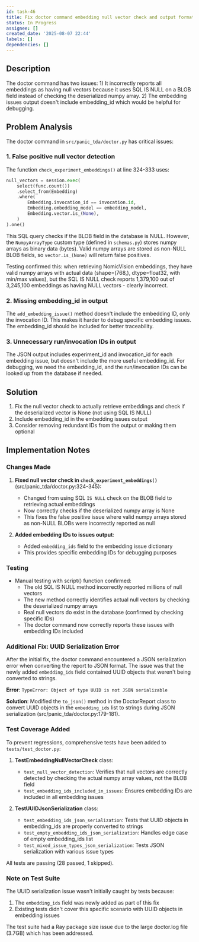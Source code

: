 ```yaml
---
id: task-46
title: Fix doctor command embedding null vector check and output format
status: In Progress
assignee: []
created_date: '2025-08-07 22:44'
labels: []
dependencies: []
---
```


## Description

The doctor command has two issues: 1) It incorrectly reports all embeddings as having null vectors because it uses SQL IS NULL on a BLOB field instead of checking the deserialized numpy array. 2) The embedding issues output doesn't include embedding_id which would be helpful for debugging.

## Problem Analysis

The doctor command in `src/panic_tda/doctor.py` has critical issues:

### 1. False positive null vector detection

The function `check_experiment_embeddings()` at line 324-333 uses:
```python
null_vectors = session.exec(
    select(func.count())
    .select_from(Embedding)
    .where(
        Embedding.invocation_id == invocation.id,
        Embedding.embedding_model == embedding_model,
        Embedding.vector.is_(None),
    )
).one()
```

This SQL query checks if the BLOB field in the database is NULL. However, the `NumpyArrayType` custom type (defined in `schemas.py`) stores numpy arrays as binary data (bytes). Valid numpy arrays are stored as non-NULL BLOB fields, so `vector.is_(None)` will return false positives.

Testing confirmed this: when retrieving NomicVision embeddings, they have valid numpy arrays with actual data (shape=(768,), dtype=float32, with min/max values), but the SQL IS NULL check reports 1,379,100 out of 3,245,100 embeddings as having NULL vectors - clearly incorrect.

### 2. Missing embedding_id in output

The `add_embedding_issue()` method doesn't include the embedding ID, only the invocation ID. This makes it harder to debug specific embedding issues. The embedding_id should be included for better traceability.

### 3. Unnecessary run/invocation IDs in output

The JSON output includes experiment_id and invocation_id for each embedding issue, but doesn't include the more useful embedding_id. For debugging, we need the embedding_id, and the run/invocation IDs can be looked up from the database if needed.

## Solution

1. Fix the null vector check to actually retrieve embeddings and check if the deserialized vector is None (not using SQL IS NULL)
2. Include embedding_id in the embedding issues output  
3. Consider removing redundant IDs from the output or making them optional

## Implementation Notes

### Changes Made

1. **Fixed null vector check in `check_experiment_embeddings()`** (src/panic_tda/doctor.py:324-345):
   - Changed from using SQL `IS NULL` check on the BLOB field to retrieving actual embeddings
   - Now correctly checks if the deserialized numpy array is None
   - This fixes the false positive issue where valid numpy arrays stored as non-NULL BLOBs were incorrectly reported as null

2. **Added embedding IDs to issues output**:
   - Added `embedding_ids` field to the embedding issue dictionary
   - This provides specific embedding IDs for debugging purposes

### Testing

- Manual testing with script() function confirmed:
  - The old SQL IS NULL method incorrectly reported millions of null vectors
  - The new method correctly identifies actual null vectors by checking the deserialized numpy arrays
  - Real null vectors do exist in the database (confirmed by checking specific IDs)
  - The doctor command now correctly reports these issues with embedding IDs included

### Additional Fix: UUID Serialization Error

After the initial fix, the doctor command encountered a JSON serialization error when converting the report to JSON format. The issue was that the newly added `embedding_ids` field contained UUID objects that weren't being converted to strings.

**Error**: `TypeError: Object of type UUID is not JSON serializable`

**Solution**: Modified the `to_json()` method in the DoctorReport class to convert UUID objects in the `embedding_ids` list to strings during JSON serialization (src/panic_tda/doctor.py:179-181).

### Test Coverage Added

To prevent regressions, comprehensive tests have been added to `tests/test_doctor.py`:

1. **TestEmbeddingNullVectorCheck** class:
   - `test_null_vector_detection`: Verifies that null vectors are correctly detected by checking the actual numpy array values, not the BLOB field
   - `test_embedding_ids_included_in_issues`: Ensures embedding IDs are included in all embedding issues

2. **TestUUIDJsonSerialization** class:
   - `test_embedding_ids_json_serialization`: Tests that UUID objects in embedding_ids are properly converted to strings
   - `test_empty_embedding_ids_json_serialization`: Handles edge case of empty embedding_ids list
   - `test_mixed_issue_types_json_serialization`: Tests JSON serialization with various issue types

All tests are passing (28 passed, 1 skipped).

### Note on Test Suite

The UUID serialization issue wasn't initially caught by tests because:
1. The `embedding_ids` field was newly added as part of this fix
2. Existing tests didn't cover this specific scenario with UUID objects in embedding issues

The test suite had a Ray package size issue due to the large doctor.log file (3.7GB) which has been addressed.

